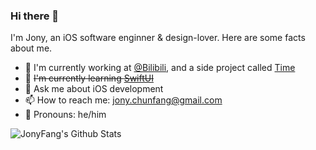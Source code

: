 ### Hi there 👋

I'm Jony, an iOS software enginner & design-lover. Here are some facts about me.

- 💼 I'm currently working at [@Bilibili](https://www.bilibili.com/), and a side project called [Time](https://itunes.apple.com/app/id1347998487)
- 🌱 ~~I'm currently learning [SwiftUI](https://developer.apple.com/xcode/swiftui/)~~
- 💬 Ask me about iOS development
- 📫 How to reach me: [jony.chunfang@gmail.com](mailto://jony.chunfang@gmail.com)
- 🌟 Pronouns: he/him

<img align="center" src="https://github-readme-stats.vercel.app/api?username=JonyFang&show_icons=true" alt="JonyFang's Github Stats" />
